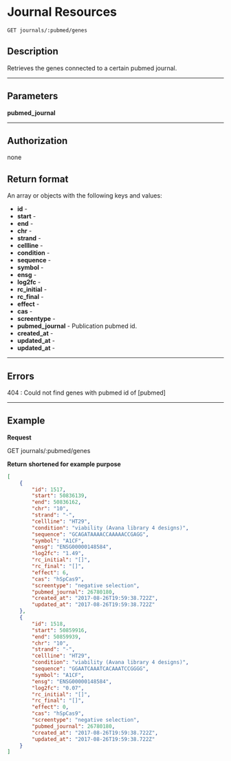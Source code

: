 # Journal Resources

    GET journals/:pubmed/genes

## Description
Retrieves the genes connected to a certain pubmed journal.
***

## Parameters

**pubmed_journal**

***

## Authorization
none

## Return format
An array or objects with the following keys and values:

- **id** -
- **start** -
- **end** -
- **chr** -
- **strand** -
- **cellline** -
- **condition** -
- **sequence** -
- **symbol** -
- **ensg** -
- **log2fc** -
- **rc_initial** -
- **rc_final** -
- **effect** -
- **cas** -
- **screentype** -
- **pubmed_journal** - Publication pubmed id.
- **created_at** -
- **updated_at** -
- **updated_at** -

***

## Errors
404 : Could not find genes with pubmed id of [pubmed]

***

## Example
**Request**

   GET journals/:pubmed/genes

**Return** __shortened for example purpose__
``` json
[
    {
        "id": 1517,
        "start": 50836139,
        "end": 50836162,
        "chr": "10",
        "strand": "-",
        "cellline": "HT29",
        "condition": "viability (Avana library 4 designs)",
        "sequence": "GCAGATAAAACCAAAAACCGAGG",
        "symbol": "A1CF",
        "ensg": "ENSG00000148584",
        "log2fc": "1.49",
        "rc_initial": "[]",
        "rc_final": "[]",
        "effect": 6,
        "cas": "hSpCas9",
        "screentype": "negative selection",
        "pubmed_journal": 26780180,
        "created_at": "2017-08-26T19:59:38.722Z",
        "updated_at": "2017-08-26T19:59:38.722Z"
    },
    {
        "id": 1518,
        "start": 50859916,
        "end": 50859939,
        "chr": "10",
        "strand": "-",
        "cellline": "HT29",
        "condition": "viability (Avana library 4 designs)",
        "sequence": "GGAATCAAATCACAAATCCGGGG",
        "symbol": "A1CF",
        "ensg": "ENSG00000148584",
        "log2fc": "0.07",
        "rc_initial": "[]",
        "rc_final": "[]",
        "effect": 0,
        "cas": "hSpCas9",
        "screentype": "negative selection",
        "pubmed_journal": 26780180,
        "created_at": "2017-08-26T19:59:38.722Z",
        "updated_at": "2017-08-26T19:59:38.722Z"
    }
]
```